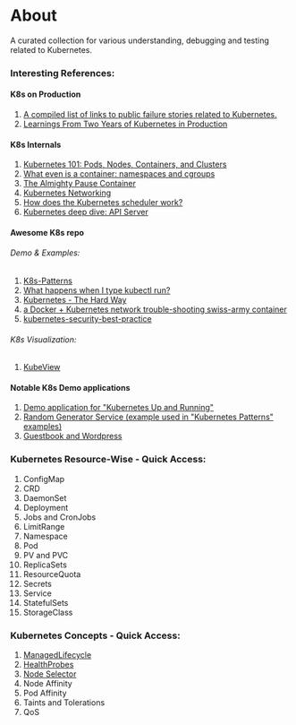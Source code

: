 # About

A curated collection for various understanding, debugging and testing related to Kubernetes.


### Interesting References:

#### K8s on Production
1. [A compiled list of links to public failure stories related to Kubernetes.](https://k8s.af/)
2. [Learnings From Two Years of Kubernetes in Production](https://lambda.blinkit.com/learnings-from-two-years-of-kubernetes-in-production-b0ec21aa2814)


#### K8s Internals
1. [Kubernetes 101: Pods, Nodes, Containers, and Clusters](https://medium.com/google-cloud/kubernetes-101-pods-nodes-containers-and-clusters-c1509e409e16)
2. [What even is a container: namespaces and cgroups](https://jvns.ca/blog/2016/10/10/what-even-is-a-container/)
3. [The Almighty Pause Container](https://www.ianlewis.org/en/almighty-pause-container)
4. [Kubernetes Networking](http://www.dasblinkenlichten.com/kubernetes-101-networking/)
5. [How does the Kubernetes scheduler work?](https://jvns.ca/blog/2017/07/27/how-does-the-kubernetes-scheduler-work/)
6. [Kubernetes deep dive: API Server](https://cloud.redhat.com/blog/kubernetes-deep-dive-api-server-part-1)

#### Awesome K8s repo
###### Demo & Examples:
1. [K8s-Patterns](https://github.com/k8spatterns/examples)
2. [What happens when I type kubectl run?](https://github.com/jamiehannaford/what-happens-when-k8s)
3. [Kubernetes - The Hard Way](https://github.com/kelseyhightower/kubernetes-the-hard-way)
4. [a Docker + Kubernetes network trouble-shooting swiss-army container](https://github.com/nicolaka/netshoot)
5. [kubernetes-security-best-practice](https://github.com/freach/kubernetes-security-best-practice)
###### K8s Visualization:
1. [KubeView](https://artifacthub.io/packages/helm/kubeview/kubeview)

#### Notable K8s Demo applications
1. [Demo application for "Kubernetes Up and Running"](https://github.com/kubernetes-up-and-running/kuard)
2. [Random Generator Service (example used in "Kubernetes Patterns" examples)](https://github.com/k8spatterns/random-generator)
3. [Guestbook and Wordpress](https://github.com/kubernetes/examples)



### Kubernetes Resource-Wise - Quick Access:
1. ConfigMap
2. CRD
3. DaemonSet
4. Deployment
5. Jobs and CronJobs
6. LimitRange
7. Namespace
8. Pod
9. PV and PVC
10. ReplicaSets
11. ResourceQuota
12. Secrets
13. Service
14. StatefulSets
15. StorageClass


### Kubernetes Concepts - Quick Access:
1. [ManagedLifecycle](https://github.com/k8spatterns/examples/tree/main/foundational/ManagedLifecycle) 
2. [HealthProbes](https://github.com/k8spatterns/examples/tree/main/foundational/HealthProbe)
3. [Node Selector](https://github.com/k8spatterns/examples/tree/main/foundational/AutomatedPlacement)
4. Node Affinity
5. Pod Affinity 
6. Taints and Tolerations
7. QoS


